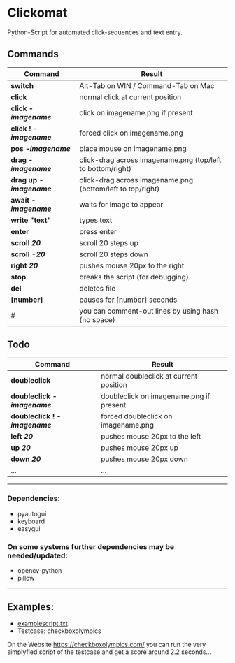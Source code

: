 # Clickomat

Python-Script for automated click-sequences and text entry.

## Commands
| Command | Result
|---|---
| **switch**                | Alt-Tab on WIN / Command-Tab on Mac
| **click**                 |  normal click at current position
| **click -_imagename_**    |  click on imagename.png if present
| **click ! -_imagename_**  |  forced click on imagename.png
| **pos -_imagename_**      |  place mouse on imagename.png
| **drag -_imagename_**     |  click-drag across imagename.png (top/left to bottom/right)
| **drag up -_imagename_**  |  click-drag across imagename.png (bottom/left to top/right)
| **await -_imagename_**    |  waits for image to appear
| **write "text"**          |  types text
| **enter**                 |  press enter
| **scroll _20_**           |  scroll 20 steps up
| **scroll _-20_**          |  scroll 20 steps down
| **right _20_**            |  pushes mouse 20px to the right
| **stop**                  |  breaks the script (for debugging)
| **del**                   |  deletes file
| **[number]**              |  pauses for [number] seconds
| #                         |  you can comment-out lines by using hash (no space)

## Todo
| Command | Result
|---|---
| **doubleclick**                 |  normal doubleclick at current position
| **doubleclick -_imagename_**    |  doubleclick on imagename.png if present
| **doubleclick ! -_imagename_**  |  forced doubleclick on imagename.png
| **left _20_**                   |  pushes mouse 20px to the left
| **up _20_**                     |  pushes mouse 20px up
| **down _20_**                   |  pushes mouse 20px down
| ...  |  ...


---

### Dependencies:

* pyautogui
* keyboard
* easygui

### On some systems further dependencies may be needed/updated:

* opencv-python
* pillow

---

## Examples:
- [examplescript.txt](https://github.com/skilleven/clickomat/blob/main/examplescript.txt)
- Testcase: checkboxolympics

On the Website https://checkboxolympics.com/ you can run the very simplyfied script of the testcase and get a score around 2.2 seconds...